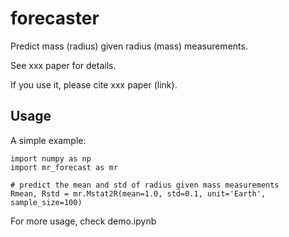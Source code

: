 forecaster
==========

Predict mass (radius) given radius (mass) measurements.

See xxx paper for details. 

If you use it, please cite xxx paper (link).



Usage
-----
A simple example:

	import numpy as np
	import mr_forecast as mr
	
	# predict the mean and std of radius given mass measurements
	Rmean, Rstd = mr.Mstat2R(mean=1.0, std=0.1, unit='Earth', sample_size=100)

For more usage, check demo.ipynb



